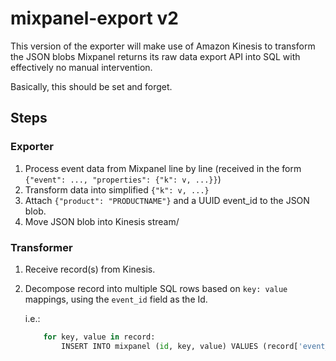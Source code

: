 # mixpanel-export v2

This version of the exporter will make use of Amazon Kinesis to transform the
JSON blobs Mixpanel returns its raw data export API into SQL with effectively
no manual intervention.

Basically, this should be set and forget.

## Steps

### Exporter

1. Process event data from Mixpanel line by line (received in the form
   `{"event": ..., "properties": {"k": v, ...}}`)
2. Transform data into simplified `{"k": v, ...}`
2. Attach `{"product": "PRODUCTNAME"}` and a UUID event_id to the JSON blob.
3. Move JSON blob into Kinesis stream/

### Transformer

1. Receive record(s) from Kinesis.
2. Decompose record into multiple SQL rows based on `key: value` mappings,
   using the `event_id` field as the Id.

   i.e.:

   ```python
       for key, value in record:
           INSERT INTO mixpanel (id, key, value) VALUES (record['event_id'], key, value)
   ```

